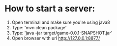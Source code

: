 # How to start a server:
1. Open terminal and make sure you're using java8
2. Type: 'mvn clean package'
3. Type: 'java -jar target/game-0.0.1-SNAPSHOT.jar'
4. Open browser with url http://127.0.0.1:8877/